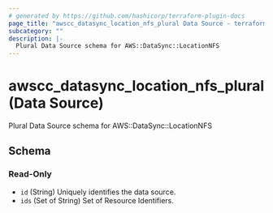 ```yaml
---
# generated by https://github.com/hashicorp/terraform-plugin-docs
page_title: "awscc_datasync_location_nfs_plural Data Source - terraform-provider-awscc"
subcategory: ""
description: |-
  Plural Data Source schema for AWS::DataSync::LocationNFS
---
```


# awscc_datasync_location_nfs_plural (Data Source)

Plural Data Source schema for AWS::DataSync::LocationNFS



<!-- schema generated by tfplugindocs -->
## Schema

### Read-Only

- `id` (String) Uniquely identifies the data source.
- `ids` (Set of String) Set of Resource Identifiers.



